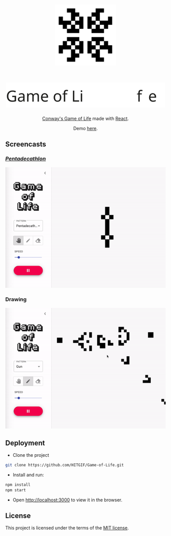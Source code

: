 <p align='center'>
    <img
    width=192
    height=192
    style='margin: 12px;'
    src='src/res/img/gol_logo.svg' />
</p>

<div align="center">

<h1 align='center'>
    <img
    width=500
    src='src/res/img/gol.svg' />
</h1>

[Conway's Game of Life](https://www.conwaylife.com/) made with [React](https://reactjs.org/). 

Demo [here](https://life.carbonyl.io).

</div>

## Screencasts
### [*Pentadecathlon*](https://www.conwaylife.com/wiki/Pentadecathlon)
![pentadecathlon](/src/res/img/penta.gif)
### Drawing
![draw](/src/res/img/draw.gif)

## Deployment

- Clone the project

```bash
git clone https://github.com/HITGIF/Game-of-Life.git
```

- Install and run:

```bash
npm install
npm start
```

- Open [http://localhost:3000](http://localhost:3000) to view it in the browser.

## License

This project is licensed under the terms of the [MIT license](/LICENSE).